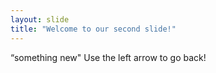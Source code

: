 ```yaml
---
layout: slide
title: "Welcome to our second slide!"
---
```

“something new"
Use the left arrow to go back!
